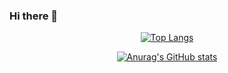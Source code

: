 ### Hi there 👋

<!--
**kimnamhyeon0112/kimnamhyeon0112** is a ✨ _special_ ✨ repository because its `README.md` (this file) appears on your GitHub profile.

Here are some ideas to get you started:

- 🔭 I’m currently working on ...
- 🌱 I’m currently learning ...
- 👯 I’m looking to collaborate on ...
- 🤔 I’m looking for help with ...
- 💬 Ask me about ...
- 📫 How to reach me: ...
- 😄 Pronouns: ...
- ⚡ Fun fact: ...
-->
<div align=center>
  <img src="https://img.shields.io/badge/C-5C2D91?style=flat&logo=TypeScript&logoColor=white"/>
  <img src="https://img.shields.io/badge/C++-00599C?style=flat&logo=TypeScript&logoColor=white"/>
  <img src="https://img.shields.io/badge/PYTHON-3776AB?style=flat&logo=TypeScript&logoColor=white"/>
  <img src="https://img.shields.io/badge/HTML5-E34F26?style=flat&logo=TypeScript&logoColor=white"/>
  <img src="https://img.shields.io/badge/CSS3-1572B6?style=flat&logo=TypeScript&logoColor=white"/>
  <img src="https://img.shields.io/badge/JAVASCRIPT-F7DF1E?style=flat&logo=TypeScript&logoColor=white"/>

[![Top Langs](https://github-readme-stats.vercel.app/api/top-langs/?username=kimnamhyeon0112&layout=compact)](https://github.com/kimnamhyeon0112/github-readme-stats)

[![Anurag's GitHub stats](https://github-readme-stats.vercel.app/api?username=kimnamhyeon0112)](https://github.com/kimnamhyeon0112/github-readme-stats)
</div>
